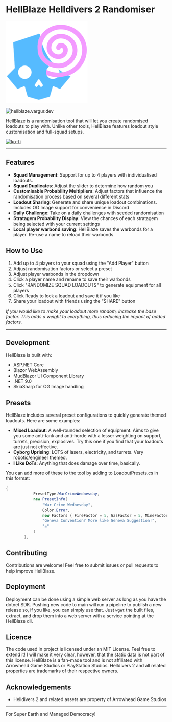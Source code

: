 # HellBlaze Helldivers 2 Randomiser 
![HellBlaze Logo](HellBlaze/wwwroot/images/logo256.png)


![hellblaze.vargur.dev](https://hellblaze.vargur.dev)


HellBlaze is a randomisation tool that will let you create randomised loadouts to play with. Unlike other tools, HellBlaze features loadout style customisation and full-squad setups.

[![ko-fi](https://ko-fi.com/img/githubbutton_sm.svg)](https://ko-fi.com/E1E11EU4JG)


--- 

## Features

- **Squad Management**: Support for up to 4 players with individualised loadouts.
- **Squad Duplicates**: Adjust the slider to determine how random you 
- **Customisable Probability Multipliers**: Adjust factors that influence the randomisation process based on several different stats
- **Loadout Sharing**: Generate and share unique loadout combinations. Includes OG Image support for convenience in Discord
- **Daily Challenge**: Take on a daily challenges with seeded randomisation
- **Stratagem Probability Display**: View the chances of each stratagem being selected with your current settings
- **Local player warbond saving**: HellBlaze saves the warbonds for a player. Re-use a name to reload their warbonds.


## How to Use

1. Add up to 4 players to your squad using the "Add Player" button
2. Adjust randomisation factors or select a preset
3. Adjust player warbonds in the dropdown
4. Click a player name and rename to save their warbonds
5. Click "RANDOMIZE SQUAD LOADOUTS" to generate equipment for all players
6. Click Ready to lock a loadout and save it if you like
7. Share your loadout with friends using the "SHARE" button

*If you would like to make your loadout more random, increase the base factor. This adds a weight to everything, thus reducing the impact of added factors.*


---

## Development

HellBlaze is built with:

- ASP.NET Core
- Blazor WebAssembly
- MudBlazor UI Component Library
- .NET 9.0
- SkiaSharp for OG Image handling

## Presets

HellBlaze includes several preset configurations to quickly generate themed loadouts. Here are some examples:

- **Mixed Loadout**: A well-rounded selection of equipment. Aims to give you some anti-tank and anti-horde with a lesser weighting on support, turrets, precision, explosives. Try this one if you find that your loadouts are just not effective.
- **Cyborg Uprising**: LOTS of lasers, electricity, and turrets. Very robotic/engineer themed.
- **I Like DoTs**: Anything that does damage over time, basically.

You can add more of these to the tool by adding to LoadoutPresets.cs in this format:
```cs
{
            PresetType.WarCrimeWednesday,
            new PresetInfo(
                "War Crime Wednesday",
                Color.Error,
                new Factors { FireFactor = 5, GasFactor = 5, MineFactor = 3, MaxAllowedDupesStratagems = 4 },
                "Geneva Convention? More like Geneva Suggestion!",
                "☠️"
            )
        },
```

## Contributing

Contributions are welcome! Feel free to submit issues or pull requests to help improve HellBlaze.

## Deployment

Deployment can be done using a simple web server as long as you have the dotnet SDK. Pushing new code to main will run a pipeline to publish a new release so, if you like, you can simply use that. Just `wget` the built files, extract, and drop them into a web server with a service pointing at the HellBlaze dll.

## Licence

The code used in project is licensed under an MIT License. Feel free to extend it! I will make it very clear, however, that the static data is not part of this license.
HellBlaze is a fan-made tool and is not affiliated with Arrowhead Game Studios or PlayStation Studios. Helldivers 2 and all related properties are trademarks of their respective owners. 

## Acknowledgements

- Helldivers 2 and related assets are property of Arrowhead Game Studios

---

For Super Earth and Managed Democracy!
